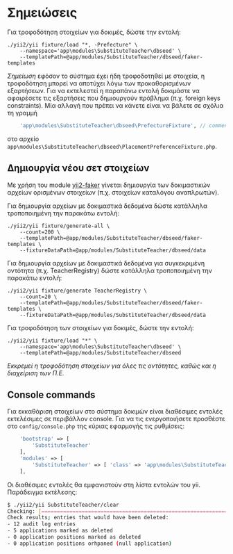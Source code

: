 # Σημειώσεις 

Για τροφοδότηση στοιχείων για δοκιμές, δώστε την εντολή:

```
./yii2/yii fixture/load "*, -Prefecture" \
    --namespace='app\modules\SubstituteTeacher\dbseed' \
    --templatePath=@app/modules/SubstituteTeacher/dbseed/faker-templates
```

*Σημείωση* εφόσον το σύστημα έχει ήδη τροφοδοτηθεί με στοιχεία, η τροφοδότηση μπορεί
να αποτύχει λόγω των προκαθορισμένων εξαρτήσεων. Για να εκτελεστεί η παραπάνω εντολή
δοκιμάστε να αφαιρέσετε τις εξαρτήσεις που δημιουργούν πρόβλημα (π.χ. foreign keys constraints).
Μία αλλαγή που πρέπει να κάνετε είναι να βάλετε σε σχόλια τη γραμμή 
```php
    'app\modules\SubstituteTeacher\dbseed\PrefectureFixture', // comment this if you do not run prefectures fixtures 
```
στο αρχείο `app\modules\SubstituteTeacher\dbseed\PlacementPreferenceFixture.php`.

## Δημιουργία νέου σετ στοιχείων 

Με χρήση του module [yii2-faker](https://github.com/yiisoft/yii2-faker) γίνεται δημιουργία των δοκιμαστικών
αρχείων ορισμένων στοιχείων (π.χ. στοιχείων καταλόγου αναπλρωτών).

Για δημιουργία αρχείων με δοκιμαστικά δεδομένα δώστε κατάλληλα τροποποιημένη την παρακάτω εντολή: 

```
./yii2/yii fixture/generate-all \
    --count=200 \
    --templatePath=@app/modules/SubstituteTeacher/dbseed/faker-templates \
    --fixtureDataPath=@app/modules/SubstituteTeacher/dbseed/data
```

Για δημιουργία αρχείων με δοκιμαστικά δεδομένα για συγκεκριμένη οντότητα (π.χ. TeacherRegistry)
δώστε κατάλληλα τροποποιημένη την παρακάτω εντολή: 

```
./yii2/yii fixture/generate TeacherRegistry \
    --count=20 \
    --templatePath=@app/modules/SubstituteTeacher/dbseed/faker-templates \
    --fixtureDataPath=@app/modules/SubstituteTeacher/dbseed/data
```

Για τροφοδότηση των στοιχείων για δοκιμές, δώστε την εντολή:

```
./yii2/yii fixture/load "*" \
    --namespace='app\modules\SubstituteTeacher\dbseed' \
    --templatePath=@app/modules/SubstituteTeacher/dbseed 
```


_Εκκρεμεί η τροφοδότηση στοιχείων για όλες τις οντότητες, καθώς και η διαχείριση των Π.Ε._

## Console commands 

Για εκκαθάριση στοιχείων στο σύστημα δοκιμών είναι διαθέσιμες εντολές εκτελέσιμες 
σε περιβάλλον console. 
Για να τις ενεργοποιήσετε προσθέστε στο `config/console.php` της κύριας εφαρμογής
τις ρυθμίσεις: 

```php 
    'bootstrap' => [
        'SubstituteTeacher'
    ],
    'modules' => [
        'SubstituteTeacher' => [ 'class' => 'app\modules\SubstituteTeacher\SubstituteTeacherModule' ],
    ],
```

Οι διαθέσιμες εντολές θα εμφανιστούν στη λίστα εντολών του yii.
Παράδειγμα εκτέλεσης: 

```sh
$ ./yii2/yii SubstituteTeacher/clear
Checking: [=========================================================================] 100% (4/4) ETA: n/a
Check results; entries that would have been deleted:
- 12 audit log entries
- 5 applications marked as deleted
- 0 application positions marked as deleted
- 0 application positions orhpaned (null application)
```

